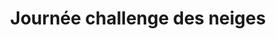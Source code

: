 ---
layout: layout_generic
language: fr
season: winter
type: B2B
menu: seminaire
topnav_color_text: 
title: Journée challenge des neiges
permalink: "/fr/seminaires-hiver/journees/challenge-des-neiges"
meta-title: Journée challenge des neiges
meta-description: Les Jeux Olympiques d'hiver de votre entreprise lors d'une journée challenge  des neiges
image_href: https://res.cloudinary.com/deddrj0yb/image/upload/v1638883533/website/winter/Sourire-neige_jdsltw.jpg
image_alt: Se faire tracter sur la neige, en ski, par un cheval, c'est le ski joëring ou skioring ou white turf
redirection_from:
price: 95
headline: Les Jeux Olympiques d'hiver de votre entreprise lors d'une journée challenge  des neiges
page_sections:
- template: 2colTitreTxt
  title: Journée challenge des neiges
  content: |-
    Les Jeux Olympiques d'hiver de votre entreprise lors d'une journée challenge des neiges
---